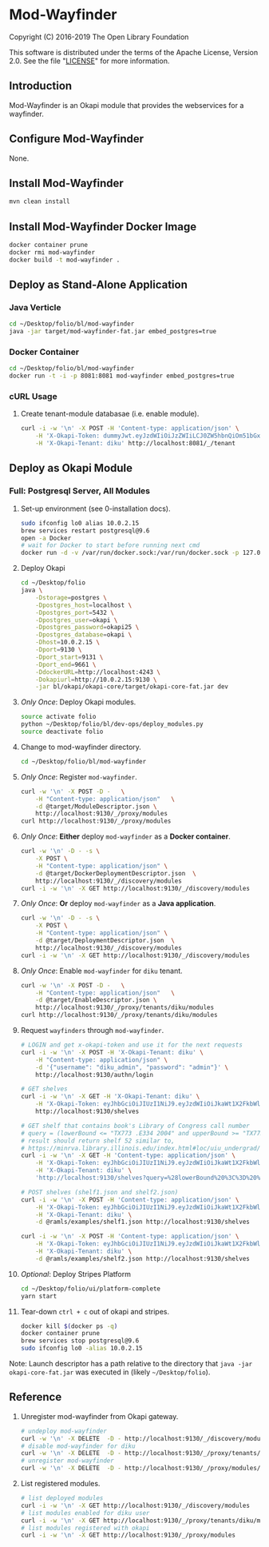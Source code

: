 # Mod-Wayfinder

Copyright (C) 2016-2019 The Open Library Foundation

This software is distributed under the terms of the Apache License,
Version 2.0. See the file "[LICENSE](LICENSE)" for more information.

## Introduction

Mod-Wayfinder is an Okapi module that provides the webservices for a wayfinder.

## Configure Mod-Wayfinder

None.

## Install Mod-Wayfinder

```bash
mvn clean install
```

## Install Mod-Wayfinder Docker Image

```bash
docker container prune
docker rmi mod-wayfinder
docker build -t mod-wayfinder .
```

## Deploy as Stand-Alone Application

### Java Verticle

```bash
cd ~/Desktop/folio/bl/mod-wayfinder
java -jar target/mod-wayfinder-fat.jar embed_postgres=true
```

### Docker Container

```bash
cd ~/Desktop/folio/bl/mod-wayfinder
docker run -t -i -p 8081:8081 mod-wayfinder embed_postgres=true
```

### cURL Usage

1. Create tenant-module databasae (i.e. enable module).

    ```bash
    curl -i -w '\n' -X POST -H 'Content-type: application/json' \
        -H 'X-Okapi-Token: dummyJwt.eyJzdWIiOiJzZWIiLCJ0ZW5hbnQiOm51bGx9.sig' \
        -H 'X-Okapi-Tenant: diku' http://localhost:8081/_/tenant
    ```

## Deploy as Okapi Module

### Full: Postgresql Server, All Modules

1. Set-up environment (see 0-installation docs).

    ```bash
    sudo ifconfig lo0 alias 10.0.2.15
    brew services restart postgresql@9.6
    open -a Docker
    # wait for Docker to start before running next cmd
    docker run -d -v /var/run/docker.sock:/var/run/docker.sock -p 127.0.0.1:4243:4243 bobrik/socat TCP-LISTEN:4243,fork UNIX-CONNECT:/var/run/docker.sock
    ```

1. Deploy Okapi

    ```bash
    cd ~/Desktop/folio
    java \
        -Dstorage=postgres \
        -Dpostgres_host=localhost \
        -Dpostgres_port=5432 \
        -Dpostgres_user=okapi \
        -Dpostgres_password=okapi25 \
        -Dpostgres_database=okapi \
        -Dhost=10.0.2.15 \
        -Dport=9130 \
        -Dport_start=9131 \
        -Dport_end=9661 \
        -DdockerURL=http://localhost:4243 \
        -Dokapiurl=http://10.0.2.15:9130 \
        -jar bl/okapi/okapi-core/target/okapi-core-fat.jar dev
    ```

1. *Only Once*: Deploy Okapi modules.

    ```bash
    source activate folio
    python ~/Desktop/folio/bl/dev-ops/deploy_modules.py
    source deactivate folio
    ```

1. Change to mod-wayfinder directory.

    ```bash
    cd ~/Desktop/folio/bl/mod-wayfinder
    ```

1. *Only Once*: Register `mod-wayfinder`.

    ```bash
    curl -w '\n' -X POST -D -   \
        -H "Content-type: application/json"   \
        -d @target/ModuleDescriptor.json \
        http://localhost:9130/_/proxy/modules
    curl http://localhost:9130/_/proxy/modules
    ```

1. *Only Once*: **Either** deploy `mod-wayfinder` as a **Docker container**.

    ```bash
    curl -w '\n' -D - -s \
        -X POST \
        -H "Content-type: application/json" \
        -d @target/DockerDeploymentDescriptor.json  \
        http://localhost:9130/_/discovery/modules
    curl -i -w '\n' -X GET http://localhost:9130/_/discovery/modules
    ```

1. *Only Once*: **Or** deploy `mod-wayfinder` as a **Java application**.

    ```bash
    curl -w '\n' -D - -s \
        -X POST \
        -H "Content-type: application/json" \
        -d @target/DeploymentDescriptor.json  \
        http://localhost:9130/_/discovery/modules
    curl -i -w '\n' -X GET http://localhost:9130/_/discovery/modules
    ```

1. *Only Once*: Enable `mod-wayfinder` for `diku` tenant.

    ```bash
    curl -w '\n' -X POST -D -   \
        -H "Content-type: application/json"   \
        -d @target/EnableDescriptor.json \
        http://localhost:9130/_/proxy/tenants/diku/modules
    curl http://localhost:9130/_/proxy/tenants/diku/modules
    ```

1. Request `wayfinders` through `mod-wayfinder`.

    ```bash
    # LOGIN and get x-okapi-token and use it for the next requests
    curl -i -w '\n' -X POST -H 'X-Okapi-Tenant: diku' \
        -H "Content-type: application/json" \
        -d '{"username": "diku_admin", "password": "admin"}' \
        http://localhost:9130/authn/login

    # GET shelves
    curl -i -w '\n' -X GET -H 'X-Okapi-Tenant: diku' \
        -H 'X-Okapi-Token: eyJhbGciOiJIUzI1NiJ9.eyJzdWIiOiJkaWt1X2FkbWluIiwidXNlcl9pZCI6IjM4YmNlODAyLTA3MGItNWExNC1iMGNlLTQzMjgwZjVmNjQyMiIsImlhdCI6MTU1MzkxNDkyMywidGVuYW50IjoiZGlrdSJ9.GqwGR6ML8nNOrxlQXbBgMpHS8xqz4OgncIIJdOqUfuk' \
        http://localhost:9130/shelves

    # GET shelf that contains book's Library of Congress call number
    # query = (lowerBound <= "TX773 .E334 2004" and upperBound >= "TX773 .E334 2004" and permanentLocationId = fcd64ce1-6995-48f0-840e-89ffa2288371)
    # result should return shelf 52 similar to,
    # https://minrva.library.illinois.edu/index.html#loc/uiu_undergrad/apple/uiu_5999841/Book
    curl -i -w '\n' -X GET -H 'Content-type: application/json' \
        -H 'X-Okapi-Token: eyJhbGciOiJIUzI1NiJ9.eyJzdWIiOiJkaWt1X2FkbWluIiwidXNlcl9pZCI6IjM4YmNlODAyLTA3MGItNWExNC1iMGNlLTQzMjgwZjVmNjQyMiIsImlhdCI6MTU1MzkxNDkyMywidGVuYW50IjoiZGlrdSJ9.GqwGR6ML8nNOrxlQXbBgMpHS8xqz4OgncIIJdOqUfuk' \
        -H 'X-Okapi-Tenant: diku' \
        'http://localhost:9130/shelves?query=%28lowerBound%20%3C%3D%20%22TX773%20.E334%202004%22%20and%20upperBound%20%3E%3D%20%22TX773%20.E334%202004%22%20and%20permanentLocationId%20%3D%20fcd64ce1-6995-48f0-840e-89ffa2288371%29'

    # POST shelves (shelf1.json and shelf2.json)
    curl -i -w '\n' -X POST -H 'Content-type: application/json' \
        -H 'X-Okapi-Token: eyJhbGciOiJIUzI1NiJ9.eyJzdWIiOiJkaWt1X2FkbWluIiwidXNlcl9pZCI6IjM4YmNlODAyLTA3MGItNWExNC1iMGNlLTQzMjgwZjVmNjQyMiIsImlhdCI6MTU1MzkxNDkyMywidGVuYW50IjoiZGlrdSJ9.GqwGR6ML8nNOrxlQXbBgMpHS8xqz4OgncIIJdOqUfuk' \
        -H 'X-Okapi-Tenant: diku' \
        -d @ramls/examples/shelf1.json http://localhost:9130/shelves

    curl -i -w '\n' -X POST -H 'Content-type: application/json' \
        -H 'X-Okapi-Token: eyJhbGciOiJIUzI1NiJ9.eyJzdWIiOiJkaWt1X2FkbWluIiwidXNlcl9pZCI6IjM4YmNlODAyLTA3MGItNWExNC1iMGNlLTQzMjgwZjVmNjQyMiIsImlhdCI6MTU1MzkxNDkyMywidGVuYW50IjoiZGlrdSJ9.GqwGR6ML8nNOrxlQXbBgMpHS8xqz4OgncIIJdOqUfuk' \
        -H 'X-Okapi-Tenant: diku' \
        -d @ramls/examples/shelf2.json http://localhost:9130/shelves
    ```

1. *Optional*: Deploy Stripes Platform

    ```bash
    cd ~/Desktop/folio/ui/platform-complete
    yarn start
    ```

1. Tear-down
    `ctrl + c` out of okapi and stripes.

    ```bash
    docker kill $(docker ps -q)
    docker container prune
    brew services stop postgresql@9.6
    sudo ifconfig lo0 -alias 10.0.2.15
    ```

Note: Launch descriptor has a path relative to the directory that `java -jar okapi-core-fat.jar` was executed in (likely `~/Desktop/folio`).

## Reference

1. Unregister mod-wayfinder from Okapi gateway.

    ```bash
    # undeploy mod-wayfinder
    curl -w '\n' -X DELETE  -D - http://localhost:9130/_/discovery/modules/mod-wayfinder-1.0.0/10.0.2.15-9144
    # disable mod-wayfinder for diku
    curl -w '\n' -X DELETE  -D - http://localhost:9130/_/proxy/tenants/diku/modules/mod-wayfinder-1.0.0
    # unregister mod-wayfinder
    curl -w '\n' -X DELETE  -D - http://localhost:9130/_/proxy/modules/mod-wayfinder-1.0.0
    ```

1. List registered modules.

    ```bash
    # list deployed modules
    curl -i -w '\n' -X GET http://localhost:9130/_/discovery/modules
    # list modules enabled for diku user
    curl -i -w '\n' -X GET http://localhost:9130/_/proxy/tenants/diku/modules
    # list modules registered with okapi
    curl -i -w '\n' -X GET http://localhost:9130/_/proxy/modules
    ```
